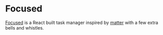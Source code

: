 # Focused

[Focused](https://diakonovm.github.io/focused) is a React built task manager inspired by [matter](https://hihayk.github.io/matter/) with a few extra bells and whistles.
